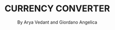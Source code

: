 <h1 align="center">
    CURRENCY CONVERTER
</h1>
<p align="center">
    By Arya Vedant and Giordano Angelica </p>
</p>


